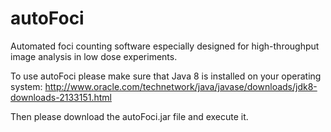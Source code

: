 # autoFoci
Automated foci counting software especially designed for high-throughput image analysis in low dose experiments.

To use autoFoci please make sure that Java 8 is installed on your operating system:
http://www.oracle.com/technetwork/java/javase/downloads/jdk8-downloads-2133151.html

Then please download the autoFoci.jar file and execute it. 
